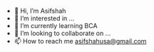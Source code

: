- 👋 Hi, I’m Asifshah
- 👀 I’m interested in ...
- 🌱 I’m currently learning BCA
- 💞️ I’m looking to collaborate on ...
- 📫 How to reach me asifshahusa@gmail.com

<!---
Asifshah8108/Asifshah8108 is a ✨ special ✨ repository because its `README.md` (this file) appears on your GitHub profile.
You can click the Preview link to take a look at your changes.
--->
